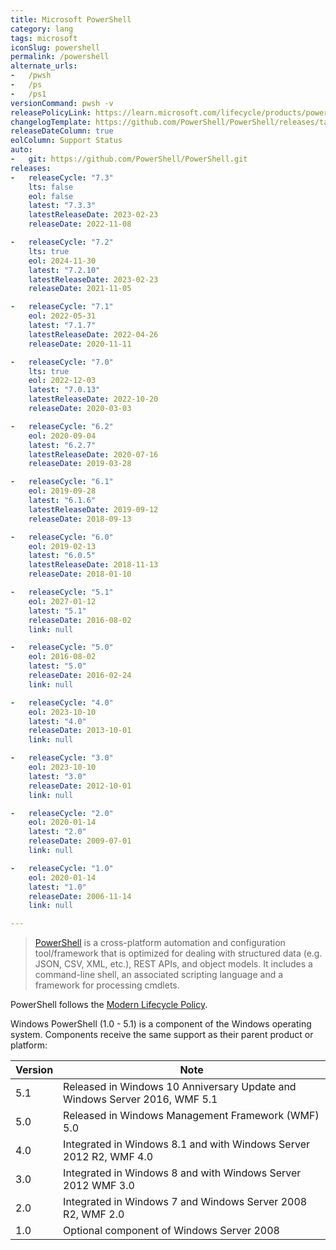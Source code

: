 ```yaml
---
title: Microsoft PowerShell
category: lang
tags: microsoft
iconSlug: powershell
permalink: /powershell
alternate_urls:
-   /pwsh
-   /ps
-   /ps1
versionCommand: pwsh -v
releasePolicyLink: https://learn.microsoft.com/lifecycle/products/powershell
changelogTemplate: https://github.com/PowerShell/PowerShell/releases/tag/v__LATEST__
releaseDateColumn: true
eolColumn: Support Status
auto:
-   git: https://github.com/PowerShell/PowerShell.git
releases:
-   releaseCycle: "7.3"
    lts: false
    eol: false
    latest: "7.3.3"
    latestReleaseDate: 2023-02-23
    releaseDate: 2022-11-08

-   releaseCycle: "7.2"
    lts: true
    eol: 2024-11-30
    latest: "7.2.10"
    latestReleaseDate: 2023-02-23
    releaseDate: 2021-11-05

-   releaseCycle: "7.1"
    eol: 2022-05-31
    latest: "7.1.7"
    latestReleaseDate: 2022-04-26
    releaseDate: 2020-11-11

-   releaseCycle: "7.0"
    lts: true
    eol: 2022-12-03
    latest: "7.0.13"
    latestReleaseDate: 2022-10-20
    releaseDate: 2020-03-03

-   releaseCycle: "6.2"
    eol: 2020-09-04
    latest: "6.2.7"
    latestReleaseDate: 2020-07-16
    releaseDate: 2019-03-28

-   releaseCycle: "6.1"
    eol: 2019-09-28
    latest: "6.1.6"
    latestReleaseDate: 2019-09-12
    releaseDate: 2018-09-13

-   releaseCycle: "6.0"
    eol: 2019-02-13
    latest: "6.0.5"
    latestReleaseDate: 2018-11-13
    releaseDate: 2018-01-10

-   releaseCycle: "5.1"
    eol: 2027-01-12
    latest: "5.1"
    releaseDate: 2016-08-02
    link: null

-   releaseCycle: "5.0"
    eol: 2016-08-02
    latest: "5.0"
    releaseDate: 2016-02-24
    link: null

-   releaseCycle: "4.0"
    eol: 2023-10-10
    latest: "4.0"
    releaseDate: 2013-10-01
    link: null

-   releaseCycle: "3.0"
    eol: 2023-10-10
    latest: "3.0"
    releaseDate: 2012-10-01
    link: null

-   releaseCycle: "2.0"
    eol: 2020-01-14
    latest: "2.0"
    releaseDate: 2009-07-01
    link: null

-   releaseCycle: "1.0"
    eol: 2020-01-14
    latest: "1.0"
    releaseDate: 2006-11-14
    link: null

---
```


> [PowerShell](https://aka.ms/powershell)  is a cross-platform automation and configuration tool/framework that is optimized for dealing with structured data (e.g. JSON, CSV, XML, etc.), REST APIs, and object models. It includes a command-line shell, an associated scripting language and a framework for processing cmdlets.

PowerShell follows the [Modern Lifecycle Policy](https://learn.microsoft.com/powershell/scripting/install/PowerShell-Support-Lifecycle).

Windows PowerShell (1.0 - 5.1) is a component of the Windows operating system. Components receive the same support as their parent product or platform:

| Version   | Note                                                                       |
|-----------|----------------------------------------------------------------------------|
| 5.1       | Released in Windows 10 Anniversary Update and Windows Server 2016, WMF 5.1 |
| 5.0       | Released in Windows Management Framework (WMF) 5.0                         |
| 4.0       | Integrated in Windows 8.1 and with Windows Server 2012 R2, WMF 4.0         |
| 3.0       | Integrated in Windows 8 and with Windows Server 2012 WMF 3.0               |
| 2.0       | Integrated in Windows 7 and Windows Server 2008 R2, WMF 2.0                |
| 1.0       | Optional component of Windows Server 2008                                  |
